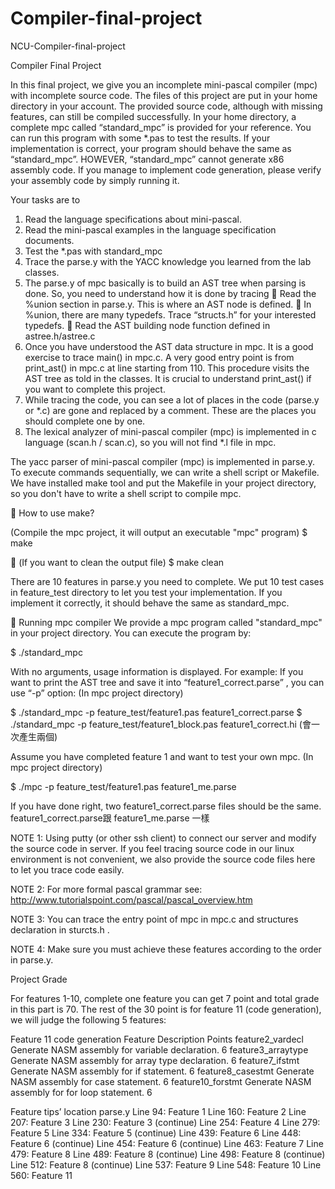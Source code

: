 Compiler-final-project
======================

NCU-Compiler-final-project


Compiler Final Project

In this final project, we give you an incomplete mini-pascal compiler (mpc) with incomplete source code. The files of this project are put in your home directory in your account. The provided source code, although with missing features, can still be compiled successfully. 
In your home directory, a complete mpc called “standard_mpc” is provided for your reference. You can run this program with some *.pas to test the results. If your implementation is correct, your program should behave the same as “standard_mpc”. 
HOWEVER, “standard_mpc” cannot generate x86 assembly code. If you manage to implement code generation, please verify your assembly code by simply running it.

Your tasks are to
1.	Read the language specifications about mini-pascal.
2.	Read the mini-pascal examples in the language specification documents.
3.	Test the *.pas with standard_mpc 
4.	Trace the parse.y with the YACC knowledge you learned from the lab classes.
5.	The parse.y of mpc basically is to build an AST tree when parsing is done. So, you need to understand how it is done by tracing 
    	Read the %union section in parse.y. This is where an AST node is defined.
    	In %union, there are many typedefs. Trace “structs.h” for your interested typedefs.
    	Read the AST building node function defined in astree.h/astree.c
6.	Once you have understood the AST data structure in mpc. It is a good exercise to trace main() in mpc.c. A very good entry point      is from print_ast() in mpc.c at line starting from 110. This procedure visits the AST tree as told in the classes. It is crucial     to understand print_ast() if you want to complete this project.
7.	While tracing the code, you can see a lot of places in the code (parse.y or *.c) are gone and replaced by a comment. These are       the places you should complete one by one.
8.	The lexical analyzer of mini-pascal compiler (mpc) is implemented in c language (scan.h / scan.c), so you will not find *.l file     in mpc.

The yacc parser of mini-pascal compiler (mpc) is implemented in parse.y. To execute commands sequentially, we can write a shell script or Makefile. We have installed make tool and put the Makefile in your project directory, so you don't have to write a shell script to compile mpc.

	How to use make?

(Compile the mpc project, it will output an executable "mpc" program)
  $ make

	(If you want to clean the output file)
  $ make clean

There are 10 features in parse.y you need to complete. We put 10 test cases in feature_test directory to let you test your implementation. If you implement it correctly, it should behave the same as standard_mpc.

	Running mpc compiler
We provide a mpc program called "standard_mpc" in your project directory. You can execute the program by: 

  $ ./standard_mpc

With no arguments, usage information is displayed. 
For example:
If you want to print the AST tree and save it into “feature1_correct.parse” , you can use “-p” option: (In mpc project directory)

  $ ./standard_mpc -p feature_test/feature1.pas feature1_correct.parse
  $ ./standard_mpc -p feature_test/feature1_block.pas feature1_correct.hi (會一次產生兩個)

Assume you have completed feature 1 and want to test your own mpc.
(In mpc project directory)

  $ ./mpc -p feature_test/feature1.pas feature1_me.parse

If you have done right, two feature1_correct.parse files should be the same.
feature1_correct.parse跟 feature1_me.parse 一樣

NOTE 1:
Using putty (or other ssh client) to connect our server and modify the source code in server.
If you feel tracing source code in our linux environment is not convenient, we also provide the source code files here to let you trace code easily.  

NOTE 2:
For more formal pascal grammar see:
http://www.tutorialspoint.com/pascal/pascal_overview.htm

NOTE 3:
You can trace the entry point of mpc in mpc.c and structures declaration in sturcts.h .

NOTE 4:
Make sure you must achieve these features according to the order in parse.y.


Project Grade

For features 1-10, complete one feature you can get 7 point and total grade in this part is 70. The rest of the 30 point is for feature 11 (code generation), we will judge the following 5 features:

Feature 11 code generation
Feature	Description	Points
feature2_vardecl	Generate NASM assembly for variable declaration.	6
feature3_arraytype	Generate NASM assembly for array type declaration.	6
feature7_ifstmt	Generate NASM assembly for if statement.	6
feature8_casestmt	Generate NASM assembly for case statement.	6
feature10_forstmt	Generate NASM assembly for for loop statement.	6

Feature tips’ location
parse.y 
  Line 94:            Feature 1
	Line 160:           Feature 2
	Line 207:           Feature 3
	Line 230:           Feature 3 (continue)
	Line 254:           Feature 4
	Line 279: 	        Feature 5 
	Line 334:           Feature 5 (continue)
	Line 439:           Feature 6
	Line 448:           Feature 6 (continue)
	Line 454:           Feature 6 (continue)
	Line 463:           Feature 7
	Line 479:           Feature 8
	Line 489:           Feature 8 (continue)
	Line 498:           Feature 8 (continue)
	Line 512:           Feature 8 (continue)
	Line 537:           Feature 9
	Line 548:           Feature 10
	Line 560: 		      Feature 11

